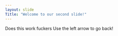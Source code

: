 ```yaml
---
layout: slide
Title: "Welcome to our second slide!"
---
```

Does this work fuckers
Use the left arrow to go back!
